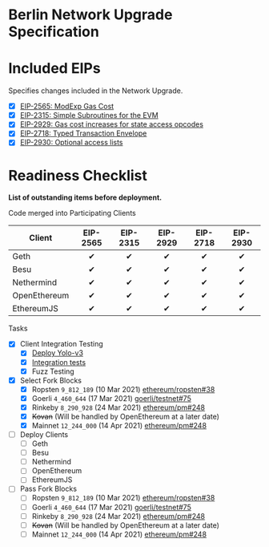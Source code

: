 # Berlin Network Upgrade Specification

# Included EIPs
Specifies changes included in the Network Upgrade.

  - [x] [EIP-2565: ModExp Gas Cost](https://eips.ethereum.org/EIPS/eip-2565)
  - [x] [EIP-2315: Simple Subroutines for the EVM](https://eips.ethereum.org/EIPS/eip-2315)
  - [x] [EIP-2929: Gas cost increases for state access opcodes](https://eips.ethereum.org/EIPS/eip-2929)
  - [x] [EIP-2718: Typed Transaction Envelope](https://eips.ethereum.org/EIPS/eip-2718)
  - [x] [EIP-2930: Optional access lists](https://eips.ethereum.org/EIPS/eip-2930)

# Readiness Checklist

**List of outstanding items before deployment.**
 
Code merged into Participating Clients

|  **Client**  | EIP-2565 | EIP-2315 | EIP-2929 | EIP-2718 | EIP-2930  |
|--------------|:--------:|:--------:|:--------:|:--------:|:---------:|
| Geth         | ✔        | ✔        | ✔        | ✔        | ✔         |
| Besu         | ✔        | ✔        | ✔        | ✔        | ✔         |
| Nethermind   | ✔        | ✔        | ✔        | ✔        | ✔         |
| OpenEthereum | ✔        | ✔        | ✔        | ✔        | ✔         |
| EthereumJS   | ✔        | ✔        | ✔        | ✔        | ✔         |
 
 Tasks 
- [x] Client Integration Testing
  - [x] [Deploy Yolo-v3](https://github.com/ethereum/eth1.0-specs/blob/master/client-integration-testnets/YOLOv3.md)
  - [x] [Integration tests](https://github.com/ethereum/tests/releases/tag/v7.0.0)
  - [x] Fuzz Testing
 - [x] Select Fork Blocks
   - [x] Ropsten `9_812_189` (10 Mar 2021) [ethereum/ropsten#38](https://github.com/ethereum/ropsten/issues/38)
   - [x] Goerli `4_460_644` (17 Mar 2021) [goerli/testnet#75](https://github.com/goerli/testnet/pull/75)
   - [x] Rinkeby `8_290_928` (24 Mar 2021) [ethereum/pm#248](https://github.com/ethereum/pm/issues/248)
   - [x] ~~Kovan~~ (Will be handled by OpenEthereum at a later date)
   - [x] Mainnet `12_244_000` (14 Apr 2021) [ethereum/pm#248](https://github.com/ethereum/pm/issues/248)
 - [ ] Deploy Clients
   - [ ]  Geth
   - [ ]  Besu
   - [ ]  Nethermind
   - [ ]  OpenEthereum
   - [ ]  EthereumJS
 - [ ] Pass Fork Blocks
   - [ ] Ropsten `9_812_189` (10 Mar 2021) [ethereum/ropsten#38](https://github.com/ethereum/ropsten/issues/38)
   - [ ] Goerli `4_460_644` (17 Mar 2021) [goerli/testnet#75](https://github.com/goerli/testnet/pull/75)
   - [ ] Rinkeby `8_290_928` (24 Mar 2021) [ethereum/pm#248](https://github.com/ethereum/pm/issues/248)
   - [ ] ~~Kovan~~ (Will be handled by OpenEthereum at a later date)
   - [ ] Mainnet `12_244_000` (14 Apr 2021) [ethereum/pm#248](https://github.com/ethereum/pm/issues/248)
